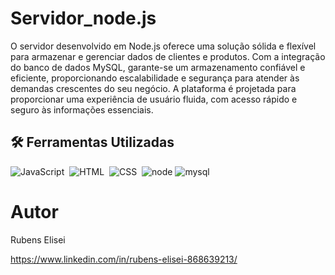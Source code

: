 # Servidor_node.js

O servidor desenvolvido em Node.js oferece uma solução sólida e flexível para armazenar e gerenciar dados de clientes e produtos. Com a integração do banco de dados MySQL, garante-se um armazenamento confiável e eficiente, proporcionando escalabilidade e segurança para atender às demandas crescentes do seu negócio. A plataforma é projetada para proporcionar uma experiência de usuário fluida, com acesso rápido e seguro às informações essenciais.


## 🛠 Ferramentas Utilizadas
![JavaScript](https://img.shields.io/badge/-JavaScript-05122A?style=flat&logo=javascript)&nbsp;
![HTML](https://img.shields.io/badge/-HTML-05122A?style=flat&logo=HTML5)&nbsp;
![CSS](https://img.shields.io/badge/-CSS-05122A?style=flat&logo=CSS3&logoColor=1572B6)&nbsp;
![node](https://img.shields.io/badge/-node-05122A?style=flat&logo=node)
![mysql](https://img.shields.io/badge/-mysql-05122A?style=flat&logo=mysql)


# Autor

Rubens Elisei

https://www.linkedin.com/in/rubens-elisei-868639213/
